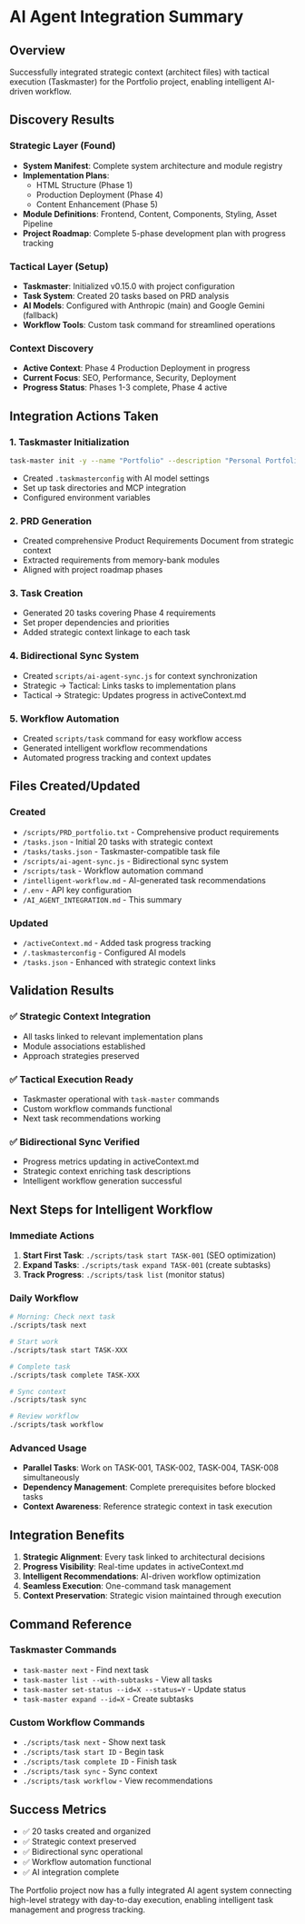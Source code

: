 # AI Agent Integration Summary

## Overview
Successfully integrated strategic context (architect files) with tactical execution (Taskmaster) for the Portfolio project, enabling intelligent AI-driven workflow.

## Discovery Results

### Strategic Layer (Found)
- **System Manifest**: Complete system architecture and module registry
- **Implementation Plans**: 
  - HTML Structure (Phase 1)
  - Production Deployment (Phase 4) 
  - Content Enhancement (Phase 5)
- **Module Definitions**: Frontend, Content, Components, Styling, Asset Pipeline
- **Project Roadmap**: Complete 5-phase development plan with progress tracking

### Tactical Layer (Setup)
- **Taskmaster**: Initialized v0.15.0 with project configuration
- **Task System**: Created 20 tasks based on PRD analysis
- **AI Models**: Configured with Anthropic (main) and Google Gemini (fallback)
- **Workflow Tools**: Custom task command for streamlined operations

### Context Discovery
- **Active Context**: Phase 4 Production Deployment in progress
- **Current Focus**: SEO, Performance, Security, Deployment
- **Progress Status**: Phases 1-3 complete, Phase 4 active

## Integration Actions Taken

### 1. Taskmaster Initialization
```bash
task-master init -y --name "Portfolio" --description "Personal Portfolio Website" --author "Ender"
```
- Created `.taskmasterconfig` with AI model settings
- Set up task directories and MCP integration
- Configured environment variables

### 2. PRD Generation
- Created comprehensive Product Requirements Document from strategic context
- Extracted requirements from memory-bank modules
- Aligned with project roadmap phases

### 3. Task Creation
- Generated 20 tasks covering Phase 4 requirements
- Set proper dependencies and priorities
- Added strategic context linkage to each task

### 4. Bidirectional Sync System
- Created `scripts/ai-agent-sync.js` for context synchronization
- Strategic → Tactical: Links tasks to implementation plans
- Tactical → Strategic: Updates progress in activeContext.md

### 5. Workflow Automation
- Created `scripts/task` command for easy workflow access
- Generated intelligent workflow recommendations
- Automated progress tracking and context updates

## Files Created/Updated

### Created
- `/scripts/PRD_portfolio.txt` - Comprehensive product requirements
- `/tasks.json` - Initial 20 tasks with strategic context
- `/tasks/tasks.json` - Taskmaster-compatible task file
- `/scripts/ai-agent-sync.js` - Bidirectional sync system
- `/scripts/task` - Workflow automation command
- `/intelligent-workflow.md` - AI-generated task recommendations
- `/.env` - API key configuration
- `/AI_AGENT_INTEGRATION.md` - This summary

### Updated
- `/activeContext.md` - Added task progress tracking
- `/.taskmasterconfig` - Configured AI models
- `/tasks.json` - Enhanced with strategic context links

## Validation Results

### ✅ Strategic Context Integration
- All tasks linked to relevant implementation plans
- Module associations established
- Approach strategies preserved

### ✅ Tactical Execution Ready
- Taskmaster operational with `task-master` commands
- Custom workflow commands functional
- Next task recommendations working

### ✅ Bidirectional Sync Verified
- Progress metrics updating in activeContext.md
- Strategic context enriching task descriptions
- Intelligent workflow generation successful

## Next Steps for Intelligent Workflow

### Immediate Actions
1. **Start First Task**: `./scripts/task start TASK-001` (SEO optimization)
2. **Expand Tasks**: `./scripts/task expand TASK-001` (create subtasks)
3. **Track Progress**: `./scripts/task list` (monitor status)

### Daily Workflow
```bash
# Morning: Check next task
./scripts/task next

# Start work
./scripts/task start TASK-XXX

# Complete task
./scripts/task complete TASK-XXX

# Sync context
./scripts/task sync

# Review workflow
./scripts/task workflow
```

### Advanced Usage
- **Parallel Tasks**: Work on TASK-001, TASK-002, TASK-004, TASK-008 simultaneously
- **Dependency Management**: Complete prerequisites before blocked tasks
- **Context Awareness**: Reference strategic context in task execution

## Integration Benefits

1. **Strategic Alignment**: Every task linked to architectural decisions
2. **Progress Visibility**: Real-time updates in activeContext.md
3. **Intelligent Recommendations**: AI-driven workflow optimization
4. **Seamless Execution**: One-command task management
5. **Context Preservation**: Strategic vision maintained through execution

## Command Reference

### Taskmaster Commands
- `task-master next` - Find next task
- `task-master list --with-subtasks` - View all tasks
- `task-master set-status --id=X --status=Y` - Update status
- `task-master expand --id=X` - Create subtasks

### Custom Workflow Commands
- `./scripts/task next` - Show next task
- `./scripts/task start ID` - Begin task
- `./scripts/task complete ID` - Finish task
- `./scripts/task sync` - Sync context
- `./scripts/task workflow` - View recommendations

## Success Metrics
- ✅ 20 tasks created and organized
- ✅ Strategic context preserved
- ✅ Bidirectional sync operational
- ✅ Workflow automation functional
- ✅ AI integration complete

The Portfolio project now has a fully integrated AI agent system connecting high-level strategy with day-to-day execution, enabling intelligent task management and progress tracking.